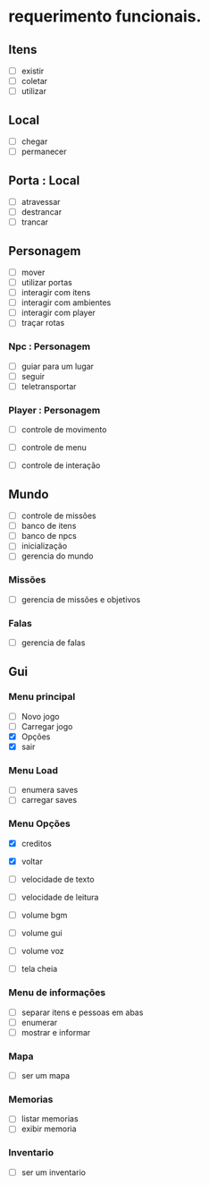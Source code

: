 ﻿# requerimento funcionais.

## Itens
- [ ] existir
- [ ] coletar
- [ ] utilizar

## Local
- [ ] chegar
- [ ] permanecer

## Porta : Local
- [ ] atravessar
- [ ] destrancar
- [ ] trancar

## Personagem
- [ ] mover
- [ ] utilizar portas
- [ ] interagir com itens
- [ ] interagir com ambientes
- [ ] interagir com player
- [ ] traçar rotas

### Npc : Personagem
- [ ] guiar para um lugar
- [ ] seguir
- [ ] teletransportar

### Player : Personagem
- [ ] controle de movimento
- [ ] controle de menu
- [ ] controle de interação


## Mundo
- [ ] controle de missões
- [ ] banco de itens
- [ ] banco de npcs
- [ ] inicialização
- [ ] gerencia do mundo

### Missões
- [ ] gerencia de missões e objetivos

### Falas
- [ ] gerencia de falas

## Gui
### Menu principal
- [ ] Novo jogo
- [ ] Carregar jogo
- [x] Opções
- [x] sair

### Menu Load
- [ ] enumera saves
- [ ] carregar saves

### Menu Opções
- [x] creditos
- [x] voltar
- [ ] velocidade de texto
- [ ] velocidade de leitura
- [ ] volume bgm
- [ ] volume gui
- [ ] volume voz
- [ ] tela cheia


### Menu de informações
- [ ] separar itens e pessoas em abas
- [ ] enumerar
- [ ] mostrar e informar

### Mapa
- [ ] ser um mapa

### Memorias
- [ ] listar memorias
- [ ] exibir memoria

### Inventario
- [ ] ser um inventario

